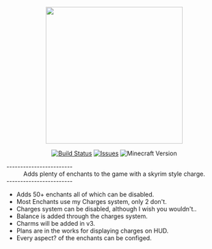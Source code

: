 <p align="center"><img src="http://media-elerium.cursecdn.com/avatars/23/943/635750245836161145.png" width="320" height="320"></p>
<p align="center">
  <a href="https://github.com/HxCKDMS/HxCEnchants/">
      <img src="http://67.187.15.252:8080/buildStatus/icon?job=HxCEnchants" alt="Build Status"></a>
  <a href="https://github.com/HxCKDMS/HxCEnchants/issues">
      <img src="https://img.shields.io/github/issues-raw/HxCKDMS/HxCEnchants.svg" alt="Issues"></a>
  <a><img src="https://img.shields.io/badge/minecraft-1.7.10-blue.svg" alt="Minecraft Version"></a>
</p>
------------------------
<div align="center"> Adds plenty of enchants to the game with a skyrim style charge. </div>
------------------------

* Adds 50+ enchants all of which can be disabled.
* Most Enchants use my Charges system, only 2 don't.
* Charges system can be disabled, although I wish you wouldn't..
* Balance is added through the charges system.
* Charms will be added in v3.
* Plans are in the works for displaying charges on HUD.
* Every aspect? of the enchants can be configed.
